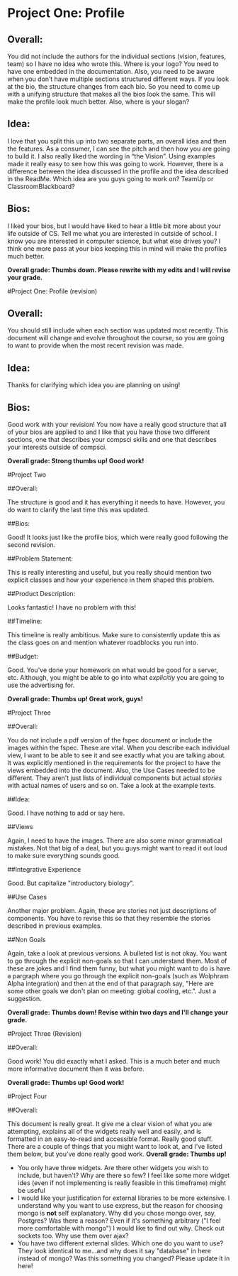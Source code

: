 # Project One: Profile

## Overall:

You did not include the authors for the individual sections (vision, features, team) so I have no idea who wrote this. Where is your logo? You need to have one embedded in the documentation. Also, you need to be aware when you don’t have multiple sections structured different ways. If you look at the bio, the structure changes from each bio. So you need to come up with a unifying structure that makes all the bios look the same. This will make the profile look much better. Also, where is your slogan?

## Idea:


I love that you split this up into two separate parts, an overall idea and then the features. As a consumer, I can see the pitch and then how you are going to build it. I also really liked the wording in “the Vision”. Using examples made it really easy to see how this was going to work. However, there is a difference between the idea discussed in the profile and the idea described in the ReadMe. Which idea are you guys going to work on? TeamUp or ClassroomBlackboard?

## Bios:

I liked your bios, but I would have liked to hear a little bit more about your life outside of CS. Tell me what you are interested in outside of school. I know you are interested in computer science, but what else drives you? I think one more pass at your bios keeping this in mind will make the profiles much better.


**Overall grade: Thumbs down. Please rewrite with my edits and I will revise your grade.**




#Project One: Profile (revision)

## Overall:

You should still include when each section was updated most recently. This document will change and evolve throughout the course, so you are going to want to provide when the most recent revision was made.

## Idea:

Thanks for clarifying which idea you are planning on using!

## Bios:

Good work with your revision! You now have a really good structure that all of your bios are applied to and I like that you have those two different sections, one that describes your compsci skills and one that describes your interests outside of compsci.

**Overall grade: Strong thumbs up! Good work!**




#Project Two

##Overall:

The structure is good and it has everything it needs to have. However, you do want to clarify the last time this was updated.

##Bios:

Good! It looks just like the profile bios, which were really good following the second revision.

##Problem Statement:

This is really interesting and useful, but you really should mention two explicit classes and how your experience in them shaped this problem.

##Product Description:

Looks fantastic! I have no problem with this!

##Timeline:

This timeline is really ambitious. Make sure to consistently update this as the class goes on and mention whatever roadblocks you run into.

##Budget:

Good. You've done your homework on what would be good for a server, etc. Although, you might be able to go into what *explicitly* you are going to use the advertising for.

**Overall grade: Thumbs up! Great work, guys!**

#Project Three

##Overall:

You do not include a pdf version of the fspec document or include the images within the fspec. These are vital. When you describe each individual view, I want to be able to see it and see exactly what you are talking about. It was explicitly mentioned in the requirements for the project to have the views embedded into the document. Also, the Use Cases needed to be different. They aren't just lists of individual components but actual *stories* with actual names of users and so on. Take a look at the example texts.

##Idea:

Good. I have nothing to add or say here.

##Views

Again, I need to have the images. There are also some minor grammatical mistakes. Not that big of a deal, but you guys might want to read it out loud to make sure everything sounds good.

##Integrative Experience

Good. But capitalize "introductory biology".

##Use Cases

Another major problem. Again, these are stories not just descriptions of components. You have to revise this so that they resemble the stories described in previous examples.

##Non Goals

Again, take a look at previous versions. A bulleted list is not okay. You want to go through the explicit non-goals so that I can understand them. Most of these are jokes and I find them funny, but what you might want to do is have a pargraph where you go through the explicit non-goals (such as Wolphram Alpha integration) and then at the end of that paragraph say, "Here are some other goals we don't plan on meeting: global cooling, etc.". Just a suggestion.

**Overall grade: Thumbs down! Revise within two days and I'll change your grade.**

#Project Three (Revision)

##Overall:

Good work! You did exactly what I asked. This is a much beter and much more informative document than it was before.

**Overall grade: Thumbs up! Good work!**

#Project Four

##Overall:

This document is really great. It give me a clear vision of what you are attempting, explains all of the widgets really well and easily, and is formatted in an easy-to-read and accessible format. Really good stuff. There are a couple of things that you might want to look at, and I've listed them below, but you've done really good work. **Overall grade: Thumbs up!**

- You only have three widgets. Are there other widgets you wish to include, but haven't? Why are there so few? I feel like some more widget ides (even if not implementing is really feasible in this timeframe) might be useful
- I would like your justification for external libraries to be more extensive. I understand why you want to use express, but the reason for choosing mongo is **not** self explanatory. Why did you chose mongo over, say, Postgres? Was there a reason? Even if it's something arbitrary ("I feel more comfortable with mongo") I would like to find out why. Check out sockets too. Why use them over ajax?
- You have two different external slides. Which one do you want to use? They look identical to me...and why does it say "database" in here instead of mongo? Was this something you changed? Please update it in here!


